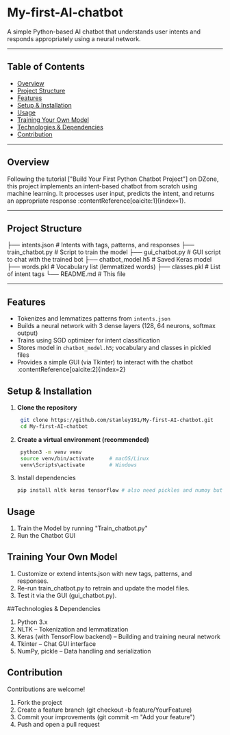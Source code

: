 # My-first-AI-chatbot

A simple Python-based AI chatbot that understands user intents and responds appropriately using a neural network.

---

##  Table of Contents

- [Overview](#overview)
- [Project Structure](#project-structure)
- [Features](#features)
- [Setup & Installation](#setup--installation)
- [Usage](#usage)
- [Training Your Own Model](#training-your-own-model)
- [Technologies & Dependencies](#technologies--dependencies)
- [Contribution](#contribution)

---

## Overview

Following the tutorial ["Build Your First Python Chatbot Project"] on DZone, this project implements an intent-based chatbot from scratch using machine learning. It processes user input, predicts the intent, and returns an appropriate response :contentReference[oaicite:1]{index=1}.

---

## Project Structure
├── intents.json # Intents with tags, patterns, and responses
├── train_chatbot.py # Script to train the model
├── gui_chatbot.py # GUI script to chat with the trained bot
├── chatbot_model.h5 # Saved Keras model
├── words.pkl # Vocabulary list (lemmatized words)
├── classes.pkl # List of intent tags
└── README.md # This file

---

## Features

- Tokenizes and lemmatizes patterns from `intents.json`
- Builds a neural network with 3 dense layers (128, 64 neurons, softmax output)
- Trains using SGD optimizer for intent classification
- Stores model in `chatbot_model.h5`; vocabulary and classes in pickled files
- Provides a simple GUI (via Tkinter) to interact with the chatbot :contentReference[oaicite:2]{index=2}

## Setup & Installation

1. **Clone the repository**
   ```bash
    git clone https://github.com/stanley191/My-first-AI-chatbot.git
    cd My-first-AI-chatbot
2. **Create a virtual environment (recommended)**
   ```bash
    python3 -m venv venv
    source venv/bin/activate     # macOS/Linux
    venv\Scripts\activate        # Windows
3. Install dependencies
   ```bash
   pip install nltk keras tensorflow # also need pickles and numoy but are built in libraries to python
   
## Usage
1. Train the Model by running "Train_chatbot.py"
2. Run the Chatbot GUI

## Training Your Own Model

1. Customize or extend intents.json with new tags, patterns, and responses.
2. Re-run train_chatbot.py to retrain and update the model files.
3. Test it via the GUI (gui_chatbot.py).

##Technologies & Dependencies
1. Python 3.x
2. NLTK – Tokenization and lemmatization
3. Keras (with TensorFlow backend) – Building and training neural network
4. Tkinter – Chat GUI interface
5. NumPy, pickle – Data handling and serialization

## Contribution
Contributions are welcome!
1. Fork the project
2. Create a feature branch (git checkout -b feature/YourFeature)
3. Commit your improvements (git commit -m "Add your feature")
4. Push and open a pull request












   
